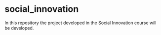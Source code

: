 # social_innovation
In this repository the project developed in the Social Innovation course will be developed.
